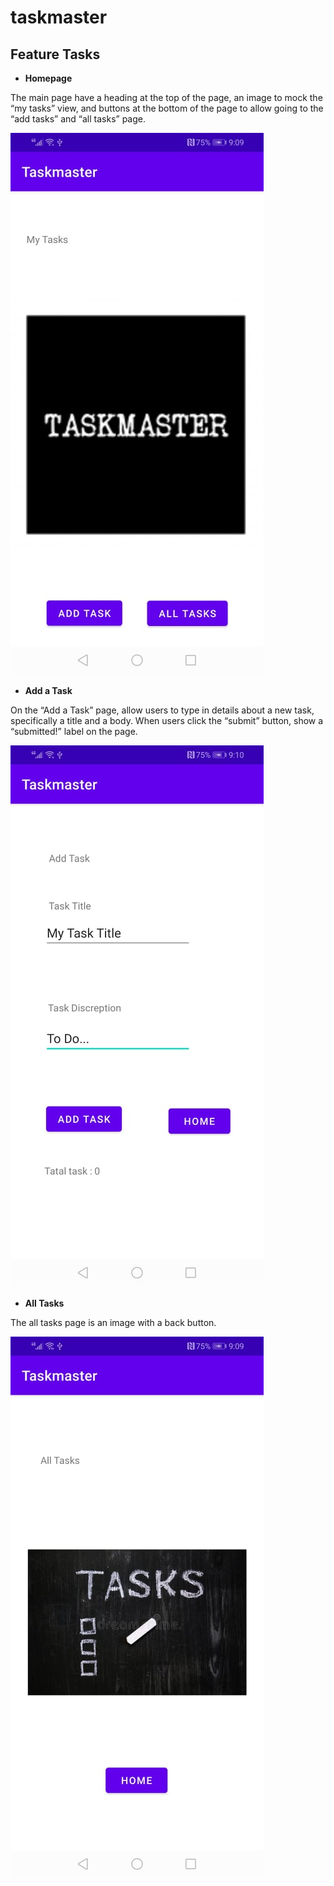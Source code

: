# taskmaster

## Feature Tasks

- **Homepage**

The main page have a heading at the top of the page, an image to mock the “my tasks” view, and buttons at the bottom of the page to allow going to the “add tasks” and “all tasks” page.

![Home-Page](./screenshots/home-page.jpg)

- **Add a Task**

On the “Add a Task” page, allow users to type in details about a new task, specifically a title and a body. When users click the “submit” button, show a “submitted!” label on the page.

![Home-Page](./screenshots/add-task.jpg)

- **All Tasks**

The all tasks page is an image with a back button.

![Home-Page](./screenshots/all-tasks.jpg)
